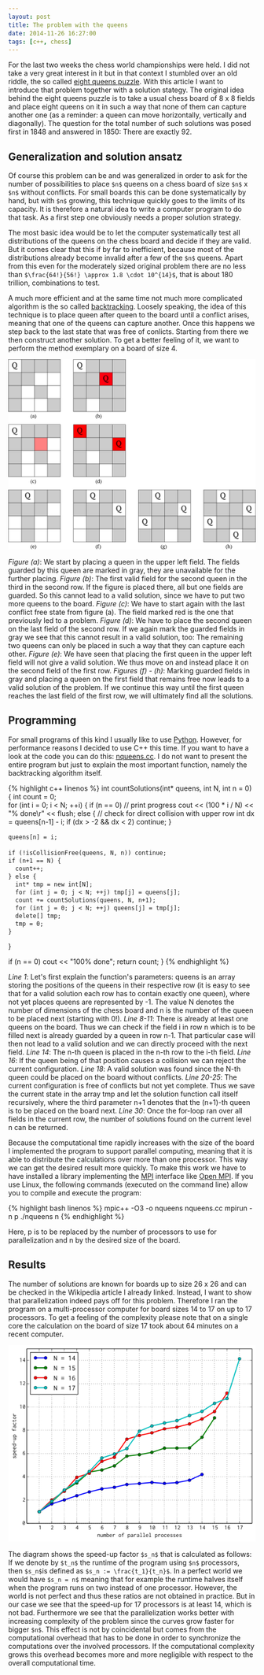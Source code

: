 ```yaml
---
layout: post
title: The problem with the queens
date: 2014-11-26 16:27:00
tags: [c++, chess]
---
```


For the last two weeks the chess world championships were held. I did not take a very great interest in it but in that context I stumbled over an old riddle, the so called [eight queens puzzle][queenspuzzle]. With this article I want to introduce that problem together with a solution stategy. The original idea behind the eight queens puzzle is to take a usual chess board of 8 x 8 fields and place eight queens on it in such a way that none of them can capture another one (as a reminder: a queen can move horizontally, vertically and diagonally). The question for the total number of such solutions was posed first in 1848 and answered in 1850: There are exactly 92.

## Generalization and solution ansatz

Of course this problem can be and was generalized in order to ask for the number of possibilities to place `$n$` queens on a chess board of size `$n$` x `$n$` without conflicts. For small boards this can be done systematically by hand, but with `$n$` growing, this technique quickly goes to the limits of its capacity. It is therefore a natural idea to write a computer program to do that task. As a first step one obviously needs a proper solution strategy.

The most basic idea would be to let the computer systematically test all distributions of the queens on the chess board and decide if they are valid. But it comes clear that this if by far to inefficient, because most of the distributions already become invalid after a few of the `$n$` queens. Apart from this even for the moderately sized original problem there are no less than `$\frac{64!}{56!} \approx 1.8 \cdot 10^{14}$`, that is about 180 trillion, combinations to test.

A much more efficient and at the same time not much more complicated algorithm is the so called [backtracking][backtracking]. Loosely speaking, the idea of this technique is to place queen after queen to the board until a conflict arises, meaning that one of the queens can capture another. Once this happens we step back to the last state that was free of conlicts. Starting from there we then construct another solution. To get a better feeling of it, we want to perform the method exemplary on a board of size 4.

<object data="/media/images/chess-backtracking.svg"><img src="/media/images/chess-backtracking.png" /></object>

*Figure (a)*: We start by placing a queen in the upper left field. The fields guarded by this queen are marked in gray, they are unavailable for the further placing. *Figure (b)*: The first valid field for the second queen in the third in the second row. If the figure is placed there, all but one fields are guarded. So this cannot lead to a valid solution, since we have to put two more queens to the board. *Figure (c)*: We have to start again with the last conflict free state from figure (a). The field marked red is the one that previously led to a problem. *Figure (d)*: We have to place the second queen on the last field of the second row. If we again mark the guarded fields in gray we see that this cannot result in a valid solution, too: The remaining two queens can only be placed in such a way that they can capture each other. *Figure (e)*: We have seen that placing the first queen in the upper left field will not give a valid solution. We thus move on and instead place it on the second field of the first row. *Figures (f) - (h)*: Marking guarded fields in gray and placing a queen on the first field that remains free now leads to a valid solution of the problem. If we continue this way until the first queen reaches the last field of the first row, we will ultimately find all the solutions.

## Programming

For small programs of this kind I usually like to use [Python][python]. However, for performance reasons I decided to use C++ this time. If you want to have a look at the code you can do this: [nqueens.cc][nqueens.cc]. I do not want to present the entire program but just to explain the most important function, namely the backtracking algorithm itself.

{% highlight c++ linenos %}
int countSolutions(int* queens, int N, int n = 0) {
  int count = 0;  
  for (int i = 0; i < N; ++i) {
    if (n == 0) 
      // print progress
      cout << (100 * i / N) << "% done\r" << flush;
    else {
      // check for direct collision with upper row
      int dx = queens[n-1] - i;
      if (dx > -2 && dx < 2)
        continue;
    }

    queens[n] = i;

    if (!isCollisionFree(queens, N, n)) continue;
    if (n+1 == N) {
      count++;
    } else {
      int* tmp = new int[N];
      for (int j = 0; j < N; ++j) tmp[j] = queens[j];
      count += countSolutions(queens, N, n+1);
      for (int j = 0; j < N; ++j) queens[j] = tmp[j];
      delete[] tmp;
      tmp = 0;
    }
  }

  if (n == 0) cout << "100% done";
  return count;
}
{% endhighlight %}

*Line 1*: Let's first explain the function's parameters: queens is an array storing the positions of the queens in their respective row (it is easy to see that for a valid solution each row has to contain exactly one queen), where not yet places queens are represented by -1. The value N denotes the number of dimensions of the chess board and n is the number of the queen to be placed next (starting with 0!). *Line 8-11*: There is already at least one queens on the board. Thus we can check if the field i in row n which is to be filled next is already guarded by a queen in row n-1. That particular case will then not lead to a valid solution and we can directly proceed with the next field. *Line 14*: The n-th queen is placed in the n-th row to the i-th field. *Line 16*: If the queen being of that position causes a collision we can reject the current configuration. *Line 18*: A valid solution was found since the N-th queen could be placed on the board without conflicts. *Line 20-25*: The current configuration is free of conflicts but not yet complete. Thus we save the current state in the array tmp and let the solution function call itself recursively, where the third parameter n+1 denotes that the (n+1)-th queen is to be placed on the board next. *Line 30*: Once the for-loop ran over all fields in the current row, the number of solutions found on the current level n can be returned.

Because the computational time rapidly increases with the size of the board I implemented the program to support parallel computing, meaning that it is able to distribute the calculations over more than one processor. This way we can get the desired result more quickly. To make this work we have to have installed a library implementing the [MPI][mpi] interface like [Open MPI][openmpi]. If you use Linux, the following commands (executed on the command line) allow you to compile and execute the program:

{% highlight bash linenos %}
mpic++ -O3 -o nqueens nqueens.cc
mpirun -n p ./nqueens n
{% endhighlight %}

Here, p is to be replaced by the number of processors to use for parallelization and n by the desired size of the board.

## Results

The number of solutions are known for boards up to size 26 x 26 and can be checked in the Wikipedia article I already linked. Instead, I want to show that parallelization indeed pays off for this problem. Therefore I ran the program on a multi-processor computer for board sizes 14 to 17 on up to 17 processors. To get a feeling of the complexity please note that on a single core the calculation on the board of size 17 took about 64 minutes on a recent computer.

<object data="/media/images/chess-speedup.svg"><img src="/media/images/chess-speedup.png" /></object>

The diagram shows the speed-up factor `$s_n$` that is calculated as follows: If we denote by `$t_n$` the runtime of the program using `$n$` processors, then `$s_n$`is defined as `$s_n := \frac{t_1}{t_n}$`. In a perfect world we would have `$s_n = n$` meaning that for example the runtime halves itself when the program runs on two instead of one processor. However, the world is not perfect and thus these ratios are not obtained in practice. But in our case we see that the speed-up for 17 processors is at least 14, which is not bad. Furthermore we see that the parallelization works better with increasing complexity of the problem since the curves grow faster for bigger `$n$`. This effect is not by coincidental but comes from the computational overhead that has to be done in order to synchronize the computations over the involved processors. If the computational complexity grows this overhead becomes more and more negligible with respect to the overall computational time.


[backtracking]: http://en.wikipedia.org/wiki/Backtracking
[queenspuzzle]: http://en.wikipedia.org/wiki/Eight_queens_puzzle
[example]: /media/images/chess.svg
[mpi]: http://de.wikipedia.org/wiki/Message_Passing_Interface
[nqueens.cc]: /media/code/nqueens.cc
[openmpi]: http://www.open-mpi.org/
[python]: http://www.python.org